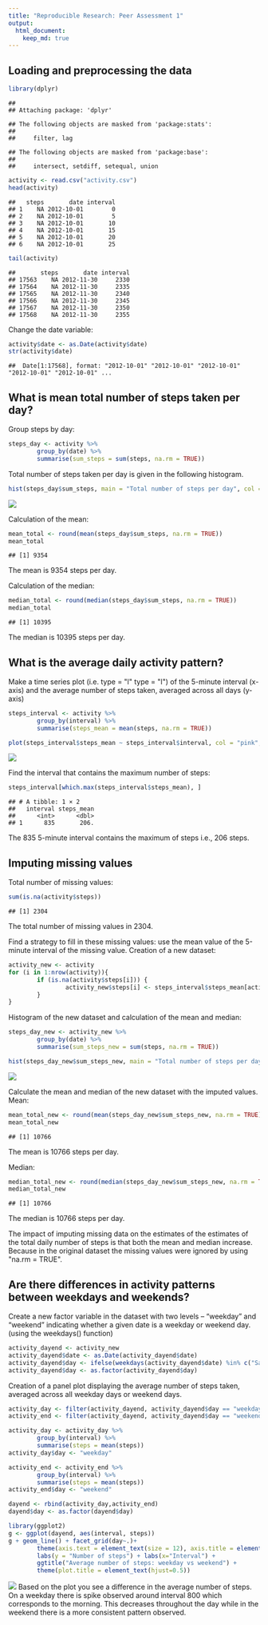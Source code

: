```yaml
---
title: "Reproducible Research: Peer Assessment 1"
output: 
  html_document:
    keep_md: true
---
```



## Loading and preprocessing the data

```r
library(dplyr)
```

```
## 
## Attaching package: 'dplyr'
```

```
## The following objects are masked from 'package:stats':
## 
##     filter, lag
```

```
## The following objects are masked from 'package:base':
## 
##     intersect, setdiff, setequal, union
```

```r
activity <- read.csv("activity.csv")
head(activity)
```

```
##   steps       date interval
## 1    NA 2012-10-01        0
## 2    NA 2012-10-01        5
## 3    NA 2012-10-01       10
## 4    NA 2012-10-01       15
## 5    NA 2012-10-01       20
## 6    NA 2012-10-01       25
```

```r
tail(activity)
```

```
##       steps       date interval
## 17563    NA 2012-11-30     2330
## 17564    NA 2012-11-30     2335
## 17565    NA 2012-11-30     2340
## 17566    NA 2012-11-30     2345
## 17567    NA 2012-11-30     2350
## 17568    NA 2012-11-30     2355
```
Change the date variable: 

```r
activity$date <- as.Date(activity$date)
str(activity$date)
```

```
##  Date[1:17568], format: "2012-10-01" "2012-10-01" "2012-10-01" "2012-10-01" "2012-10-01" ...
```


## What is mean total number of steps taken per day?

Group steps by day: 

```r
steps_day <- activity %>% 
        group_by(date) %>%
        summarise(sum_steps = sum(steps, na.rm = TRUE))
```
Total number of steps taken per day is given in the following histogram. 

```r
hist(steps_day$sum_steps, main = "Total number of steps per day", col = "pink", xlab = "Steps", ylim=c(0,30))
```

![](PA1_template_files/figure-html/unnamed-chunk-4-1.png)<!-- -->


Calculation of the mean: 

```r
mean_total <- round(mean(steps_day$sum_steps, na.rm = TRUE))
mean_total
```

```
## [1] 9354
```
The mean is 9354 steps per day. 

Calculation of the median: 

```r
median_total <- round(median(steps_day$sum_steps, na.rm = TRUE))
median_total
```

```
## [1] 10395
```
The median is 10395 steps per day. 


## What is the average daily activity pattern?
Make a time series plot (i.e. type = "l" type = "l") of the 5-minute interval (x-axis) and the average number of steps taken, averaged across all days (y-axis)

```r
steps_interval <- activity %>%
        group_by(interval) %>%
        summarise(steps_mean = mean(steps, na.rm = TRUE))

plot(steps_interval$steps_mean ~ steps_interval$interval, col = "pink", type = "l", main = "Average number of steps by interval", xlab = "5-minute interval", ylab = "Average number of steps")
```

![](PA1_template_files/figure-html/unnamed-chunk-7-1.png)<!-- -->


Find the interval that contains the maximum number of steps: 

```r
steps_interval[which.max(steps_interval$steps_mean), ]
```

```
## # A tibble: 1 × 2
##   interval steps_mean
##      <int>      <dbl>
## 1      835       206.
```
The 835 5-minute interval contains the maximum of steps i.e., 206 steps. 



## Imputing missing values
Total number of missing values: 

```r
sum(is.na(activity$steps))
```

```
## [1] 2304
```
The total number of missing values in 2304. 

Find a strategy to fill in these missing values: use the mean value of the 5-minute interval of the missing value. 
Creation of a new dataset:

```r
activity_new <- activity
for (i in 1:nrow(activity)){
        if (is.na(activity$steps[i])) {
                activity_new$steps[i] <- steps_interval$steps_mean[activity_new$interval[i] == steps_interval$interval]
        }
}
```


Histogram of the new dataset and calculation of the mean and median:

```r
steps_day_new <- activity_new %>% 
        group_by(date) %>%
        summarise(sum_steps_new = sum(steps, na.rm = TRUE))

hist(steps_day_new$sum_steps_new, main = "Total number of steps per day", col = "pink", xlab = "steps", ylim = c(0,40))
```

![](PA1_template_files/figure-html/unnamed-chunk-11-1.png)<!-- -->

Calculate the mean and median of the new dataset with the imputed values. 
Mean: 

```r
mean_total_new <- round(mean(steps_day_new$sum_steps_new, na.rm = TRUE))
mean_total_new
```

```
## [1] 10766
```
The mean is 10766 steps per day. 

Median: 

```r
median_total_new <- round(median(steps_day_new$sum_steps_new, na.rm = TRUE))
median_total_new
```

```
## [1] 10766
```
The median is 10766 steps per day. 

The impact of imputing missing data on the estimates of the estimates of the total daily number of steps is that both the mean and median increase. Because in the original dataset the missing values were ignored by using "na.rm = TRUE". 



## Are there differences in activity patterns between weekdays and weekends?

Create a new factor variable in the dataset with two levels – “weekday” and “weekend” indicating whether a given date is a weekday or weekend day. (using the weekdays() function)

```r
activity_dayend <- activity_new
activity_dayend$date <- as.Date(activity_dayend$date)
activity_dayend$day <- ifelse(weekdays(activity_dayend$date) %in% c("Saterday","Sunday"), "weekend","weekday")
activity_dayend$day <- as.factor(activity_dayend$day)
```

Creation of a panel plot displaying the average number of steps taken, averaged across all weekday days or weekend days.

```r
activity_day <- filter(activity_dayend, activity_dayend$day == "weekday")
activity_end <- filter(activity_dayend, activity_dayend$day == "weekend") 

activity_day <- activity_day %>% 
        group_by(interval) %>% 
        summarise(steps = mean(steps))
activity_day$day <- "weekday"

activity_end <- activity_end %>% 
        group_by(interval) %>% 
        summarise(steps = mean(steps))
activity_end$day <- "weekend"

dayend <- rbind(activity_day,activity_end)
dayend$day <- as.factor(dayend$day)

library(ggplot2)
g <- ggplot(dayend, aes(interval, steps))
g + geom_line() + facet_grid(day~.)+
        theme(axis.text = element_text(size = 12), axis.title = element_text(size = 14)) +
        labs(y = "Number of steps") + labs(x="Interval") + 
        ggtitle("Average number of steps: weekday vs weekend") + 
        theme(plot.title = element_text(hjust=0.5))
```

![](PA1_template_files/figure-html/unnamed-chunk-15-1.png)<!-- -->
Based on the plot you see a difference in the average number of steps. On a weekday there is spike observed around interval 800 which corresponds to the morning. This decreases throughout the day while in the weekend there is a more consistent pattern observed. 
